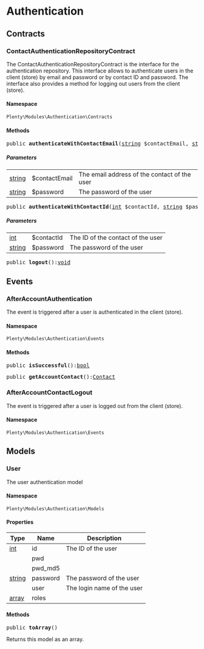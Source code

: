 

# Authentication<a name="authentication_authentication"></a>
    
## Contracts<a name="authentication_authentication_contracts"></a>
### ContactAuthenticationRepositoryContract<a name="authentication_contracts_contactauthenticationrepositorycontract"></a>

The ContactAuthenticationRepositoryContract is the interface for the authentication repository. This interface allows to authenticate users in the client (store) by email and password or by contact ID and password. The interface also provides a method for logging out users from the client (store).


#### Namespace

`Plenty\Modules\Authentication\Contracts`



#### Methods

<pre>public <strong>authenticateWithContactEmail</strong>(<a target="_blank" href="http://php.net/string">string</a> $contactEmail, <a target="_blank" href="http://php.net/string">string</a> $password):<a href="miscellaneous#miscellaneous__void">void</a>
</pre>

    

    
##### <strong>Parameters</strong>
    
<table class="table table-condensed">    <tr>
        <td><a target="_blank" href="http://php.net/string">string</a></td>
        <td>$contactEmail</td>
        <td>The email address of the contact of the user</td>
    </tr>
    <tr>
        <td><a target="_blank" href="http://php.net/string">string</a></td>
        <td>$password</td>
        <td>The password of the user</td>
    </tr>
</table>


<pre>public <strong>authenticateWithContactId</strong>(<a target="_blank" href="http://php.net/int">int</a> $contactId, <a target="_blank" href="http://php.net/string">string</a> $password):<a href="miscellaneous#miscellaneous__void">void</a>
</pre>

    

    
##### <strong>Parameters</strong>
    
<table class="table table-condensed">    <tr>
        <td><a target="_blank" href="http://php.net/int">int</a></td>
        <td>$contactId</td>
        <td>The ID of the contact of the user</td>
    </tr>
    <tr>
        <td><a target="_blank" href="http://php.net/string">string</a></td>
        <td>$password</td>
        <td>The password of the user</td>
    </tr>
</table>


<pre>public <strong>logout</strong>():<a href="miscellaneous#miscellaneous__void">void</a>
</pre>

    

    
## Events<a name="authentication_authentication_events"></a>
### AfterAccountAuthentication<a name="authentication_events_afteraccountauthentication"></a>

The event is triggered after a user is authenticated in the client (store).


#### Namespace

`Plenty\Modules\Authentication\Events`



#### Methods

<pre>public <strong>isSuccessful</strong>():<a target="_blank" href="http://php.net/bool">bool</a></pre>

    

    
<pre>public <strong>getAccountContact</strong>():<a href="account#account_models_contact">Contact</a>
</pre>

    

    

### AfterAccountContactLogout<a name="authentication_events_afteraccountcontactlogout"></a>

The event is triggered after a user is logged out from the client (store).


#### Namespace

`Plenty\Modules\Authentication\Events`


## Models<a name="authentication_authentication_models"></a>
### User<a name="authentication_models_user"></a>

The user authentication model


#### Namespace

`Plenty\Modules\Authentication\Models`


#### Properties

<table class="table table-bordered table-striped table-condensed table-hover">
    <thead>
    <tr>
        <th>Type</th>
        <th>Name</th>
        <th>Description</th>
    </tr>
    </thead>
    <tbody><tr>
            <td><a target="_blank" href="http://php.net/int">int</a></td>
            <td>id</td>
            <td>The ID of the user</td>
        </tr><tr>
            <td><a href="miscellaneous#miscellaneous__"></a>
</td>
            <td>pwd</td>
            <td></td>
        </tr><tr>
            <td><a href="miscellaneous#miscellaneous__"></a>
</td>
            <td>pwd_md5</td>
            <td></td>
        </tr><tr>
            <td><a target="_blank" href="http://php.net/string">string</a></td>
            <td>password</td>
            <td>The password of the user</td>
        </tr><tr>
            <td><a href="miscellaneous#miscellaneous__"></a>
</td>
            <td>user</td>
            <td>The login name of the user</td>
        </tr><tr>
            <td><a target="_blank" href="http://php.net/array">array</a></td>
            <td>roles</td>
            <td></td>
        </tr></tbody>
</table>


#### Methods

<pre>public <strong>toArray</strong>()</pre>

    
Returns this model as an array.
    
